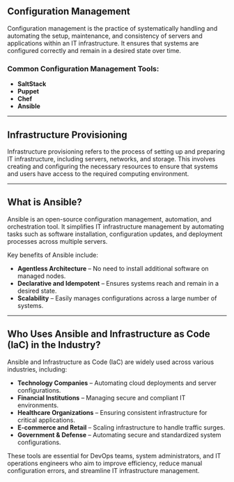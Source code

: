 ## Configuration Management

Configuration management is the practice of systematically handling and automating the setup, maintenance, and consistency of servers and applications within an IT infrastructure. It ensures that systems are configured correctly and remain in a desired state over time.

### Common Configuration Management Tools:
- **SaltStack**  
- **Puppet**  
- **Chef**  
- **Ansible**  

---

## Infrastructure Provisioning

Infrastructure provisioning refers to the process of setting up and preparing IT infrastructure, including servers, networks, and storage. This involves creating and configuring the necessary resources to ensure that systems and users have access to the required computing environment.

---

## What is Ansible?

Ansible is an open-source configuration management, automation, and orchestration tool. It simplifies IT infrastructure management by automating tasks such as software installation, configuration updates, and deployment processes across multiple servers.

Key benefits of Ansible include:
- **Agentless Architecture** – No need to install additional software on managed nodes.
- **Declarative and Idempotent** – Ensures systems reach and remain in a desired state.
- **Scalability** – Easily manages configurations across a large number of systems.

---

## Who Uses Ansible and Infrastructure as Code (IaC) in the Industry?

Ansible and Infrastructure as Code (IaC) are widely used across various industries, including:
- **Technology Companies** – Automating cloud deployments and server configurations.
- **Financial Institutions** – Managing secure and compliant IT environments.
- **Healthcare Organizations** – Ensuring consistent infrastructure for critical applications.
- **E-commerce and Retail** – Scaling infrastructure to handle traffic surges.
- **Government & Defense** – Automating secure and standardized system configurations.

These tools are essential for DevOps teams, system administrators, and IT operations engineers who aim to improve efficiency, reduce manual configuration errors, and streamline IT infrastructure management.

